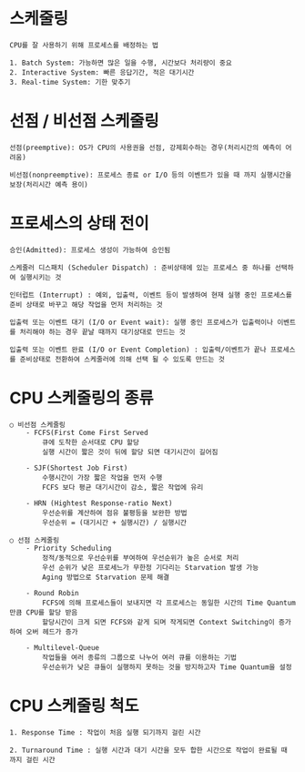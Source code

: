 # 스케줄링
    CPU를 잘 사용하기 위해 프로세스를 배정하는 법
    
    1. Batch System: 가능하면 많은 일을 수행, 시간보다 처리량이 중요
    2. Interactive System: 빠른 응답기간, 적은 대기시간
    3. Real-time System: 기한 맞추기

# 선점 / 비선점 스케줄링

    선점(preemptive): OS가 CPU의 사용권을 선점, 강제회수하는 경우(처리시간의 예측이 어려움)
    
    비선점(nonpreemptive): 프로세스 종료 or I/O 등의 이벤트가 있을 때 까지 실행시간을 보장(처리시간 예측 용이)

# 프로세스의 상태 전이 
    승인(Admitted): 프로세스 생성이 가능하여 승인됨

    스케줄러 디스패치 (Scheduler Dispatch) : 준비상태에 있는 프로세스 중 하나를 선택하여 실행시키는 것

    인터럽트 (Interrupt) : 예외, 입출력, 이벤트 등이 발생하여 현재 실행 중인 프로세스를 준비 상태로 바꾸고 해당 작업을 먼저 처리하는 것 

    입출력 또는 이벤트 대기 (I/O or Event wait): 실행 중인 프로세스가 입출력이나 이벤트를 처리해야 하는 경우 끝날 때까지 대기상대로 만드는 것

    입출력 또는 이벤트 완료 (I/O or Event Completion) : 입출력/이벤트가 끝나 프로세스를 준비상태로 전환하여 스케줄러에 의해 선택 될 수 있도록 만드는 것

# CPU 스케줄링의 종류

    ○ 비선점 스케줄링
        - FCFS(First Come First Served
            큐에 도착한 순서대로 CPU 할당
            실행 시간이 짧은 것이 뒤에 할당 되면 대기시간이 길어짐

        - SJF(Shortest Job First)
            수행시간이 가장 짧은 작업을 먼저 수행
            FCFS 보다 평균 대기시간이 감소, 짧은 작업에 유리

        - HRN (Hightest Response-ratio Next)
            우선순위를 계산하여 점유 불평등을 보완한 방법
            우선순위 = (대기시간 + 실행시간) / 실행시간

    ○ 선점 스케줄링
        - Priority Scheduling
            정적/동적으로 우선순위를 부여하여 우선순위가 높은 순서로 처리
            우선 순위가 낮은 프로세느가 무한정 기다리는 Starvation 발생 가능
            Aging 방법으로 Starvation 문제 해결

        - Round Robin
            FCFS에 의해 프로세스들이 보내지면 각 프로세스는 동일한 시간의 Time Quantum 만큼 CPU를 할당 받음
            할당시간이 크게 되면 FCFS와 같게 되며 작게되면 Context Switching이 증가하여 오버 헤드가 증가

        - Multilevel-Queue
            작업들을 여러 종류의 그룹으로 나누어 여러 큐를 이용하는 기법
            우선순위가 낮은 큐들이 실행하지 못하는 것을 방지하고자 Time Quantum을 설정

# CPU 스케줄링 척도
    1. Response Time : 작업이 처음 실행 되기까지 걸린 시간

    2. Turnaround Time : 실행 시간과 대기 시간을 모두 합한 시간으로 작업이 완료될 때 까지 걸린 시간